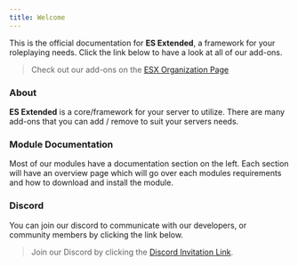 ```yaml
---
title: Welcome
---
```


This is the official documentation for **ES Extended**, a framework for your roleplaying needs. Click the link below to have a look at all of our add-ons.

> Check out our add-ons on the [ESX Organization Page](https://github.com/ESX-Org)

### About
**ES Extended** is a core/framework for your server to utilize. There are many add-ons that you can add / remove to suit your servers needs.

### Module Documentation

Most of our modules have a documentation section on the left. Each section will have an overview page which will go over each modules requirements and how to download and install the module.


### Discord

You can join our discord to communicate with our developers, or community members by clicking the link below.

> Join our Discord by clicking the [Discord Invitation Link](https://discord.me/fivem_esx).